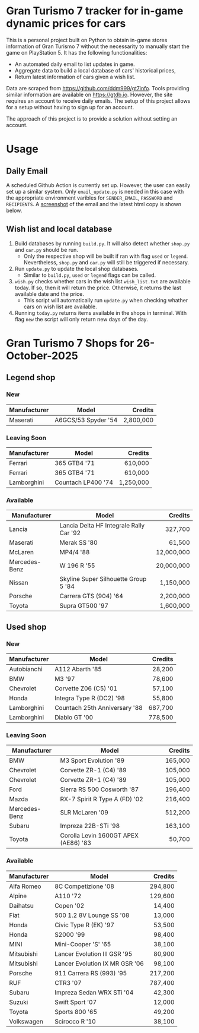 # Gran Turismo 7 tracker for in-game dynamic prices for cars

This is a personal project built on Python to obtain in-game stores information of Gran Turismo 7 without the necessarity to manually start the game on PlayStation 5. It has the following functionalities:

- An automated daily email to list updates in game.
- Aggregate data to build a local database of cars' historical prices,
- Return latest information of cars given a wish list.

Data are scraped from https://github.com/ddm999/gt7info. Tools providing similar information are available on https://gtdb.io. However, the site requires an account to receive daily emails. The setup of this project allows for a setup without having to sign up for an account.

The approach of this project is to provide a solution without setting an account.

# Usage

## Daily Email

A scheduled Github Action is currently set up. However, the user can easily set up a similar system. Only `email_update.py` is needed in this case with the appropriate environment varibles for `SENDER_EMAIL`, `PASSWORD` and `RECIPIENTS`. A [screenshot](https://raw.githubusercontent.com/marcohoucheng/Gran-Turismo-7-Price-Tracker/main/data/email_screenshot.png) of the email and the latest html copy is shown below.

## Wish list and local database

1. Build databases by running `build.py`. It will also detect whether `shop.py` and `car.py` should be run.
    - Only the respective shop will be built if ran with flag `used` or `legend`. Nevertheless, `shop.py` and `car.py` will still be triggered if necessary.
2. Run `update.py` to update the local shop databases.
    - Similar to `build.py`, `used` or `legend` flags can be called.
3. `wish.py` checks whether cars in the wish list `wish_list.txt` are available today. If so, then it will return the price. Otherwise, it returns the last available date and the price.
    - This script will automatically run `update.py` when checking whather cars on wish list are available.
4. Running `today.py` returns items available in the shops in terminal. With flag `new` the script will only return new days of the day.


# Gran Turismo 7 Shops for 26-October-2025



## Legend shop

### New
 | Manufacturer | Model | Credits |
 | --- | --- | --: |
|Maserati|A6GCS/53 Spyder '54|2,800,000|

### Leaving Soon
 | Manufacturer | Model | Credits |
 | --- | --- | --: |
|Ferrari|365 GTB4 '71|610,000|
|Ferrari|365 GTB4 '71|610,000|
|Lamborghini|Countach LP400 '74|1,250,000|

### Available
 | Manufacturer | Model | Credits |
 | --- | --- | --: |
|Lancia|Lancia Delta HF Integrale Rally Car '92|327,700|
|Maserati|Merak SS '80|61,500|
|McLaren|MP4/4 '88|12,000,000|
|Mercedes-Benz|W 196 R '55|20,000,000|
|Nissan|Skyline Super Silhouette Group 5 '84|1,150,000|
|Porsche|Carrera GTS (904) '64|2,200,000|
|Toyota|Supra GT500 '97|1,600,000|


## Used shop

### New
 | Manufacturer | Model | Credits |
 | --- | --- | --: |
|Autobianchi|A112 Abarth '85|28,200|
|BMW|M3 '97|78,600|
|Chevrolet|Corvette Z06 (C5) '01|57,100|
|Honda|Integra Type R (DC2) '98|55,800|
|Lamborghini|Countach 25th Anniversary '88|687,700|
|Lamborghini|Diablo GT '00|778,500|

### Leaving Soon
 | Manufacturer | Model | Credits |
 | --- | --- | --: |
|BMW|M3 Sport Evolution '89|165,000|
|Chevrolet|Corvette ZR-1 (C4) '89|105,000|
|Chevrolet|Corvette ZR-1 (C4) '89|105,000|
|Ford|Sierra RS 500 Cosworth '87|196,400|
|Mazda|RX-7 Spirit R Type A (FD) '02|216,400|
|Mercedes-Benz|SLR McLaren '09|512,200|
|Subaru|Impreza 22B-STi '98|163,100|
|Toyota|Corolla Levin 1600GT APEX (AE86) '83|50,700|

### Available
 | Manufacturer | Model | Credits |
 | --- | --- | --: |
|Alfa Romeo|8C Competizione '08|294,800|
|Alpine|A110 '72|129,600|
|Daihatsu|Copen '02|14,400|
|Fiat|500 1.2 8V Lounge SS '08|13,000|
|Honda|Civic Type R (EK) '97|53,500|
|Honda|S2000 '99|98,400|
|MINI|Mini-Cooper 'S' '65|38,100|
|Mitsubishi|Lancer Evolution III GSR '95|80,900|
|Mitsubishi|Lancer Evolution IX MR GSR '06|98,100|
|Porsche|911 Carrera RS (993) '95|217,200|
|RUF|CTR3 '07|787,400|
|Subaru|Impreza Sedan WRX STi '04|42,300|
|Suzuki|Swift Sport '07|12,000|
|Toyota|Sports 800 '65|49,200|
|Volkswagen|Scirocco R '10|38,100|
